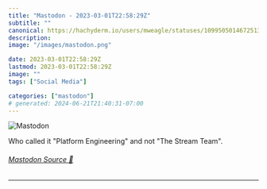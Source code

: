 ```yaml
---
title: "Mastodon - 2023-03-01T22:58:29Z"
subtitle: ""
canonical: https://hachyderm.io/users/mweagle/statuses/109950501467251336
description:
image: "/images/mastodon.png"

date: 2023-03-01T22:58:29Z
lastmod: 2023-03-01T22:58:29Z
image: ""
tags: ["Social Media"]

categories: ["mastodon"]
# generated: 2024-06-21T21:40:31-07:00
---
```

![Mastodon](/images/mastodon.png)

<p>Who called it &quot;Platform Engineering&quot; and not &quot;The Stream Team&quot;.</p>


###### [Mastodon Source 🐘](https://hachyderm.io/@mweagle/109950501467251336)

___
